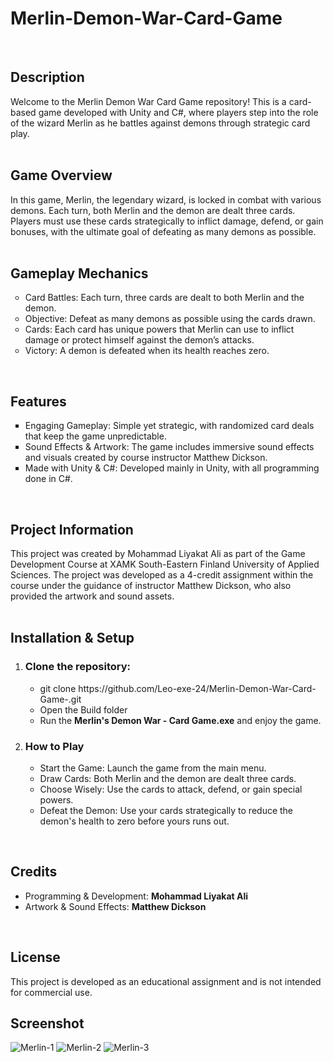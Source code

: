# Merlin-Demon-War-Card-Game
<br>
<h2>Description</h2>
Welcome to the Merlin Demon War Card Game repository! This is a card-based game developed with Unity and C#, where players step into the role of the wizard Merlin as he battles against demons through strategic card play.
<br>
<br>
<h2>Game Overview</h2>
In this game, Merlin, the legendary wizard, is locked in combat with various demons. Each turn, both Merlin and the demon are dealt three cards. Players must use these cards strategically to inflict damage, defend, or gain bonuses, with the ultimate goal of defeating as many demons as possible.
<br>
<br>
<h2>Gameplay Mechanics</h2>
<ul type = circle>
<li>Card Battles: Each turn, three cards are dealt to both Merlin and the demon.</li>
<li>Objective: Defeat as many demons as possible using the cards drawn.</li>
<li>Cards: Each card has unique powers that Merlin can use to inflict damage or protect himself against the demon’s attacks.</li>
<li>Victory: A demon is defeated when its health reaches zero.</li>
</ul>
<br>


<h2>Features</h2>
<ul type = square>
<li>Engaging Gameplay: Simple yet strategic, with randomized card deals that keep the game unpredictable.</li>
<li>Sound Effects & Artwork: The game includes immersive sound effects and visuals created by course instructor Matthew Dickson.</li>
<li>Made with Unity & C#: Developed mainly in Unity, with all programming done in C#.</li>
</ul>
<br>

<h2>Project Information</h2>
This project was created by Mohammad Liyakat Ali as part of the Game Development Course at XAMK South-Eastern Finland University of Applied Sciences. The project was developed as a 4-credit assignment within the course under the guidance of instructor Matthew Dickson, who also provided the artwork and sound assets.
<br>
<br>
<h2>Installation & Setup</h2>
<ol>
<li><h3>Clone the repository:</h3></li>
<ul>
  <li>git clone https://github.com/Leo-exe-24/Merlin-Demon-War-Card-Game-.git</li>
  <li>Open the Build folder</li>
  <li>Run the <b>Merlin's Demon War - Card Game.exe</b> and enjoy the game.</li>
</ul>  

<li><h3>How to Play</h3></li>
<ul>
<li>Start the Game: Launch the game from the main menu.</li>
<li>Draw Cards: Both Merlin and the demon are dealt three cards.</li>
<li>Choose Wisely: Use the cards to attack, defend, or gain special powers.</li>
<li>Defeat the Demon: Use your cards strategically to reduce the demon's health to zero before yours runs out.</li>
</ul>
</ol>
  <br>

<h2>Credits</h2>
<ul>
<li>Programming & Development: <b>Mohammad Liyakat Ali</b></li>
<li>Artwork & Sound Effects: <b>Matthew Dickson</b></li>
</ul>
<br>

<h2>License</h2>
This project is developed as an educational assignment and is not intended for commercial use.
<br>
<h2>Screenshot</h2>

![Merlin-1](https://github.com/user-attachments/assets/a01e99a6-ceaf-4e7d-a730-04d70b4b4f35)
![Merlin-2](https://github.com/user-attachments/assets/7ff4ba6d-1c72-4b1c-8f55-9857f7193014)
![Merlin-3](https://github.com/user-attachments/assets/8580222f-8455-4985-891e-b25802ff5e51)
